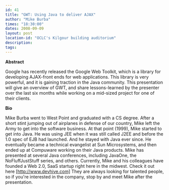 ```yaml
---
id: 41
title: "GWT: Using Java to deliver AJAX"
author: "Mike Burba"
times: "18:30:00"
dates: 2008-09-09
layout: post
location-id: "OCLC's Kilgour building auditorium"  
description: 
tags: 
---
```

 **Abstract**

Google has recently released the Google Web Toolkit, which is a library for developing AJAX-front ends for web applications. This library is very powerful, and it is gaining traction in the Java community. This presentation will give an overview of GWT, and share lessons-learned by the presenter over the last six months while working on a mid-sized project for one of their clients.

**Bio**

Mike Burba went to West Point and graduated with a CS degree. After a short stint jumping out of airplanes in defense of our country, Mike left the Army to get into the software business. At that point (1999), Mike started to get into Java. He was using JEE when it was still called J2EE and before the 1.0 spec of EJB had launched. And he stayed with Java ever since. He eventually became a technical evangelist at Sun Microsystems, and then ended up at Compuware working on their Java products. Mike has presented at several Java conferences, including JavaOne, the NoFluffJustStuff series, and others. Currently, Mike and his colleagues have founded a Web 2.0, SaaS startup right here in the midwest. Check it out here [http://www.devhive.com] They are always looking for talented people, so if you're interested in the company, stop by and meet Mike after the presentation.

